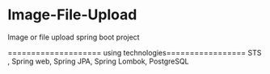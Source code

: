 # Image-File-Upload
Image or file upload spring boot project

==================== using technologies=================
STS ,
Spring web,
Spring JPA,
Spring Lombok,
PostgreSQL
